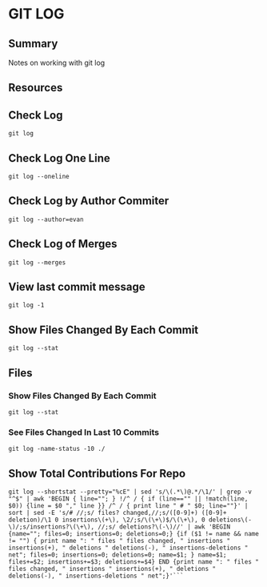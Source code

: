 # GIT LOG

## Summary

Notes on working with git log

## Resources

## Check Log

```console
git log
```

## Check Log One Line

```console
git log --oneline
```

## Check Log by Author Commiter

```console
git log --author=evan
```

## Check Log of Merges

```console
git log --merges
```

## View last commit message

```console
git log -1
```

## Show Files Changed By Each Commit

```console
git log --stat
```

## Files

### Show Files Changed By Each Commit

```console
git log --stat
```

### See Files Changed In Last 10 Commits

```console
git log -name-status -10 ./
```

## Show Total Contributions For Repo

````console
git log --shortstat --pretty="%cE" | sed 's/\(.*\)@.*/\1/' | grep -v "^$" | awk 'BEGIN { line=""; } !/^ / { if (line=="" || !match(line, $0)) {line = $0 "," line }} /^ / { print line " # " $0; line=""}' | sort | sed -E 's/# //;s/ files? changed,//;s/([0-9]+) ([0-9]+ deletion)/\1 0 insertions\(+\), \2/;s/\(\+\)$/\(\+\), 0 deletions\(-\)/;s/insertions?\(\+\), //;s/ deletions?\(-\)//' | awk 'BEGIN {name=""; files=0; insertions=0; deletions=0;} {if ($1 != name && name != "") { print name ": " files " files changed, " insertions " insertions(+), " deletions " deletions(-), " insertions-deletions " net"; files=0; insertions=0; deletions=0; name=$1; } name=$1; files+=$2; insertions+=$3; deletions+=$4} END {print name ": " files " files changed, " insertions " insertions(+), " deletions " deletions(-), " insertions-deletions " net";}'```
````

